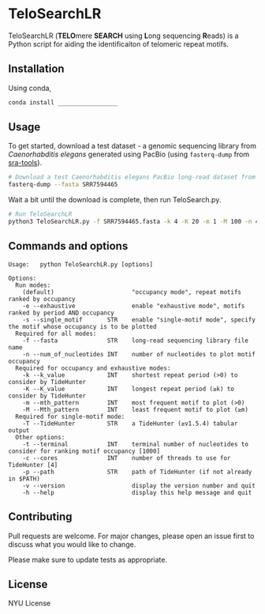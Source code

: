 # TeloSearchLR

TeloSearchLR (**TELO**mere **SEARCH** using **L**ong sequencing **R**eads) is a Python script for aiding the identificaiton of telomeric repeat motifs.

## Installation

Using conda,

```bash
conda install _________________
```

## Usage

To get started, download a test dataset - a genomic sequencing library from *Caenorhabditis elegans* generated using PacBio (using ```fasterq-dump``` from [sra-tools](https://github.com/ncbi/sra-tools)).
```bash
# Download a test Caenorhabditis elegans PacBio long-read dataset from SRA using sra-tools
fasterq-dump --fasta SRR7594465
```
Wait a bit until the download is complete, then run TeloSearch.py.
```bash
# Run TeloSearchLR
python3 TeloSearchLR.py -f SRR7594465.fasta -k 4 -K 20 -m 1 -M 100 -n 4000
```

## Commands and options
```text
Usage:   python TeloSearchLR.py [options]
                
Options:
  Run modes:
    (default)                      "occupancy mode", repeat motifs ranked by occupancy
    -e --exhaustive                enable "exhaustive mode", motifs ranked by period AND occupancy
    -s --single_motif       STR    enable "single-motif mode", specify the motif whose occupancy is to be plotted
  Required for all modes:
    -f --fasta              STR    long-read sequencing library file name
    -n --num_of_nucleotides INT    number of nucleotides to plot motif occupancy
  Required for occupancy and exhaustive modes:
    -k --k_value            INT    shortest repeat period (>0) to consider by TideHunter
    -K --K_value            INT    longest repeat period (≥k) to consider by TideHunter
    -m --mth_pattern        INT    most frequent motif to plot (>0)
    -M --Mth_pattern        INT    least frequent motif to plot (≥m)
  Required for single-motif mode:
    -T --TideHunter         STR    a TideHunter (≥v1.5.4) tabular output
  Other options:
    -t --terminal           INT    terminal number of nucleotides to consider for ranking motif occupancy [1000]
    -c --cores              INT    number of threads to use for TideHunter [4]
    -p --path               STR    path of TideHunter (if not already in $PATH)
    -v --version                   display the version number and quit
    -h --help                      display this help message and quit
```
## Contributing

Pull requests are welcome. For major changes, please open an issue first
to discuss what you would like to change.

Please make sure to update tests as appropriate.

## License

NYU License
